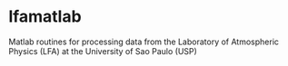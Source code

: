 # lfamatlab
Matlab routines for processing data from the Laboratory of Atmospheric Physics (LFA) at the University of Sao Paulo (USP)
